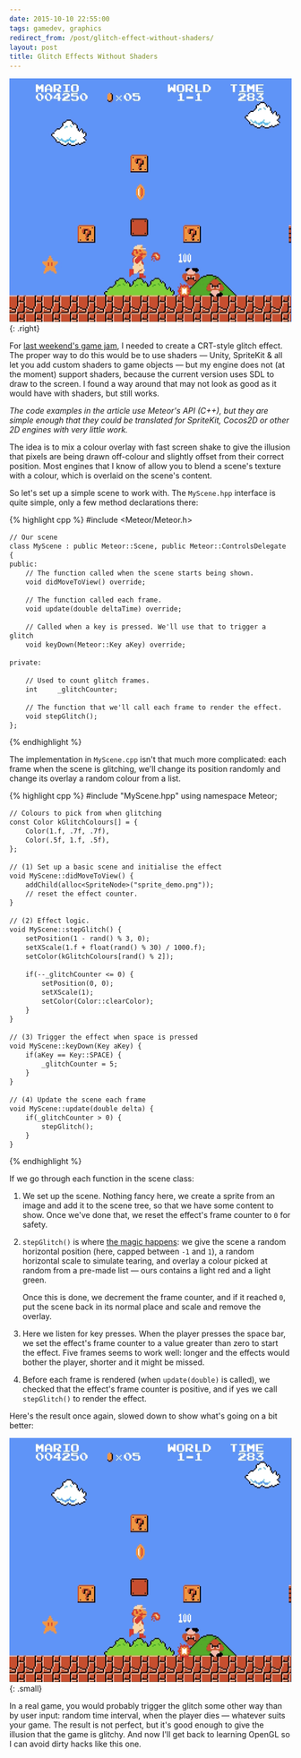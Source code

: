 ```yaml
---
date: 2015-10-10 22:55:00
tags: gamedev, graphics
redirect_from: /post/glitch-effect-without-shaders/
layout: post
title: Glitch Effects Without Shaders
---
```


![Glitch in Slow Motion](/static/media/2015/10/glitch-fullspeed.gif){: .right}

For [last weekend's game jam](/blog/double-jam-postmortem/), I needed to create a CRT-style glitch effect. The proper way to do this would be to use shaders — Unity, SpriteKit & all let you add custom shaders to game objects — but my engine does not (at the moment) support shaders, because the current version uses SDL to draw to the screen. I found a way around that may not look as good as it would have with shaders, but still works.

_The code examples in the article use Meteor's API (C++), but they are simple enough that they could be translated for SpriteKit, Cocos2D or other 2D engines with very little work._

<!--more-->

The idea is to mix a colour overlay with fast screen shake to give the illusion that pixels are being drawn off-colour and slightly offset from their correct position. Most engines that I know of allow you to blend a scene's texture with a colour, which is overlaid on the scene's content.

So let's set up a simple scene to work with. The `MyScene.hpp` interface is quite simple, only a few method declarations there:

{% highlight cpp %}
    #include <Meteor/Meteor.h>

    // Our scene
    class MyScene : public Meteor::Scene, public Meteor::ControlsDelegate {
    public:
        // The function called when the scene starts being shown.
        void didMoveToView() override;
        
        // The function called each frame.
        void update(double deltaTime) override;
    
        // Called when a key is pressed. We'll use that to trigger a glitch
        void keyDown(Meteor::Key aKey) override;
    
    private:
    
        // Used to count glitch frames.
        int     _glitchCounter;
    
        // The function that we'll call each frame to render the effect.
        void stepGlitch();
    };
{% endhighlight %}

The implementation in `MyScene.cpp` isn't that much more complicated: each frame when the scene is glitching, we'll change its position randomly and change its overlay a random colour from a list.

{% highlight cpp %}
    #include "MyScene.hpp"
    using namespace Meteor;
    
    // Colours to pick from when glitching
    const Color kGlitchColours[] = {
        Color(1.f, .7f, .7f),
        Color(.5f, 1.f, .5f),
    };
    
    // (1) Set up a basic scene and initialise the effect
    void MyScene::didMoveToView() {
        addChild(alloc<SpriteNode>("sprite_demo.png"));
        // reset the effect counter.
    }
    
    // (2) Effect logic.
    void MyScene::stepGlitch() {
        setPosition(1 - rand() % 3, 0);
        setXScale(1.f + float(rand() % 30) / 1000.f);
        setColor(kGlitchColours[rand() % 2]);
    
        if(--_glitchCounter <= 0) {
            setPosition(0, 0);
            setXScale(1);
            setColor(Color::clearColor);
        }
    }
    
    // (3) Trigger the effect when space is pressed
    void MyScene::keyDown(Key aKey) {
        if(aKey == Key::SPACE) {
            _glitchCounter = 5;
        }
    }
    
    // (4) Update the scene each frame
    void MyScene::update(double delta) {
        if(_glitchCounter > 0) {
            stepGlitch();
        }
    }
{% endhighlight %}

If we go through each function in the scene class:

1. We set up the scene. Nothing fancy here, we create a sprite from an image and add it to the scene
tree, so that we have some content to show. Once we've done that, we reset the effect's frame counter to `0` for safety.

2. `stepGlitch()` is where [the magic happens](https://www.youtube.com/watch?v=NVl8o85YGNE&t=15m09s): we give the scene a random horizontal position (here, capped between `-1` and `1`), a random horizontal scale to simulate tearing, and overlay a colour picked at random from a pre-made list — ours contains a light red and a light green.
    
    Once this is done, we decrement the frame counter, and if it reached `0`, put the scene back in its normal place and scale and remove the overlay. 

3. Here we listen for key presses. When the player presses the space bar, we set the effect's frame counter to a value greater than zero to start the effect. Five frames seems to work well: longer and the effects would bother the player, shorter and it might be missed.

4. Before each frame is rendered (when `update(double)` is called), we checked that the effect's frame counter is positive, and if yes we call `stepGlitch()` to render the effect.

Here's the result once again, slowed down to show what's going on a bit better:

![Glitch in Slow Motion](/static/media/2015/10/glitch-slowmo.gif){: .small}

In a real game, you would probably trigger the glitch some other way than by user input: random time interval, when the player dies — whatever suits your game. The result is not perfect, but it's good enough to give the illusion that the game is glitchy. And now I'll get back to learning OpenGL so I can avoid dirty hacks like this one.